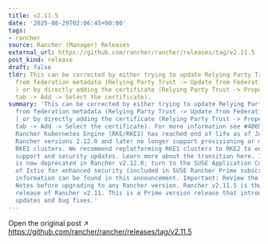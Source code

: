 ```yaml
---
title: v2.11.5
date: '2025-08-29T02:06:45+00:00'
tags:
- rancher
source: Rancher (Manager) Releases
external_url: https://github.com/rancher/rancher/releases/tag/v2.11.5
post_kind: release
draft: false
tldr: This can be corrected by either trying to update Relying Party Trust information
  from federation metadata (Relying Party Trust -> Update from Federation Metadata.
  ) or by directly adding the certificate (Relying Party Trust -> Properties -> Signature
  tab -> Add -> Select the certificate).
summary: 'This can be corrected by either trying to update Relying Party Trust information
  from federation metadata (Relying Party Trust -> Update from Federation Metadata.
  ) or by directly adding the certificate (Relying Party Trust -> Properties -> Signature
  tab -> Add -> Select the certificate). For more information see #48655. Important:
  Rancher Kubernetes Engine (RKE/RKE1) has reached end of life as of July 31, 2025.
  Rancher versions 2.12.0 and later no longer support provisioning or managing downstream
  RKE1 clusters. We recommend replatforming RKE1 clusters to RKE2 to ensure continued
  support and security updates. Learn more about the transition here. Important: Rancher-Istio
  is now deprecated in Rancher v2.12.0; turn to the SUSE Application Collection build
  of Istio for enhanced security (included in SUSE Rancher Prime subscriptions). Detailed
  information can be found in this announcement. Important: Review the Install/Upgrade
  Notes before upgrading to any Rancher version. Rancher v2.11.5 is the latest patch
  release of Rancher v2.11. This is a Prime version release that introduces maintenance
  updates and bug fixes.'
---
```

Open the original post ↗ https://github.com/rancher/rancher/releases/tag/v2.11.5
